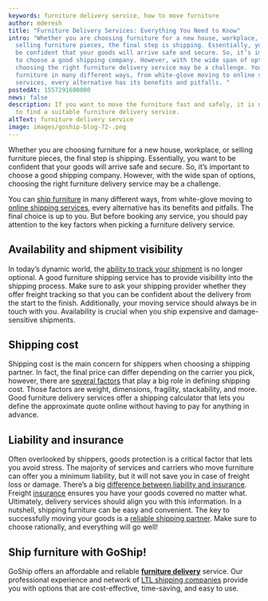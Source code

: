 ```yaml
---
keywords: furniture delivery service, how to move furniture
author: mderesh
title: "Furniture Delivery Services: Everything You Need to Know"
intro: "Whether you are choosing furniture for a new house, workplace, or
  selling furniture pieces, the final step is shipping. Essentially, you want to
  be confident that your goods will arrive safe and secure. So, it’s important
  to choose a good shipping company. However, with the wide span of options,
  choosing the right furniture delivery service may be a challenge. You can ship
  furniture in many different ways, from white-glove moving to online shipping
  services, every alternative has its benefits and pitfalls. "
postedAt: 1557291600000
news: false
description: If you want to move the furniture fast and safely, it is necessary
  to find a suitable furniture delivery service.
altText: furniture delivery service
image: images/goship-blog-72-.png
---
```

Whether you are choosing furniture for a new house, workplace, or selling furniture pieces, the final step is shipping. Essentially, you want to be confident that your goods will arrive safe and secure. So, it’s important to choose a good shipping company. However, with the wide span of options, choosing the right furniture delivery service may be a challenge. 

You can [ship furniture](https://www.goship.com/blog/shipping-furniture/) in many different ways, from white-glove moving to [online shipping services](https://www.goship.com/blog/benefits-of-using-an-online-shipping-service/), every alternative has its benefits and pitfalls. The final choice is up to you. But before booking any service, you should pay attention to the key factors when picking a furniture delivery service.

## **Availability and shipment visibility**

In today’s dynamic world, the [ability to track your shipment](https://www.goship.com/blog/3-benefits-of-shipment-tracking/) is no longer optional. A good furniture shipping service has to provide visibility into the shipping process. Make sure to ask your shipping provider whether they offer freight tracking so that you can be confident about the delivery from the start to the finish. Additionally, your moving service should always be in touch with you. Availability is crucial when you ship expensive and damage-sensitive shipments.

## **Shipping cost**

Shipping cost is the main concern for shippers when choosing a shipping partner. In fact, the final price can differ depending on the carrier you pick, however, there are [several factors](https://www.goship.com/blog/factors-determine-ltl-shipping-rates/) that play a big role in defining shipping cost. Those factors are weight, dimensions, fragility, stackability, and more. Good furniture delivery services offer a shipping calculator that lets you define the approximate quote online without having to pay for anything in advance.

## **Liability and insurance**

Often overlooked by shippers, goods protection is a critical factor that lets you avoid stress. The majority of services and carriers who move furniture can offer you a minimum liability, but it will not save you in case of freight loss or damage. There’s a big [difference between liability and insurance](https://www.goship.com/blog/what-is-freight-insurance/). Freight [insurance](https://www.goship.com/resources/freight-insurance) ensures you have your goods covered no matter what. Ultimately, delivery services should align you with this information. In a nutshell, shipping furniture can be easy and convenient. The key to successfully moving your goods is a [reliable shipping partner](https://www.goship.com/blog/searching-for-the-perfect-ltl-provider/). Make sure to choose rationally, and everything will go well!

## **Ship furniture with GoShip!**

GoShip offers an affordable and reliable **[furniture delivery](https://www.goship.com/furniture)** service. Our professional experience and network of [LTL shipping companies](https://www.goship.com/shipping-services/ltl-freight-shipping/) provide you with options that are cost-effective, time-saving, and easy to use.